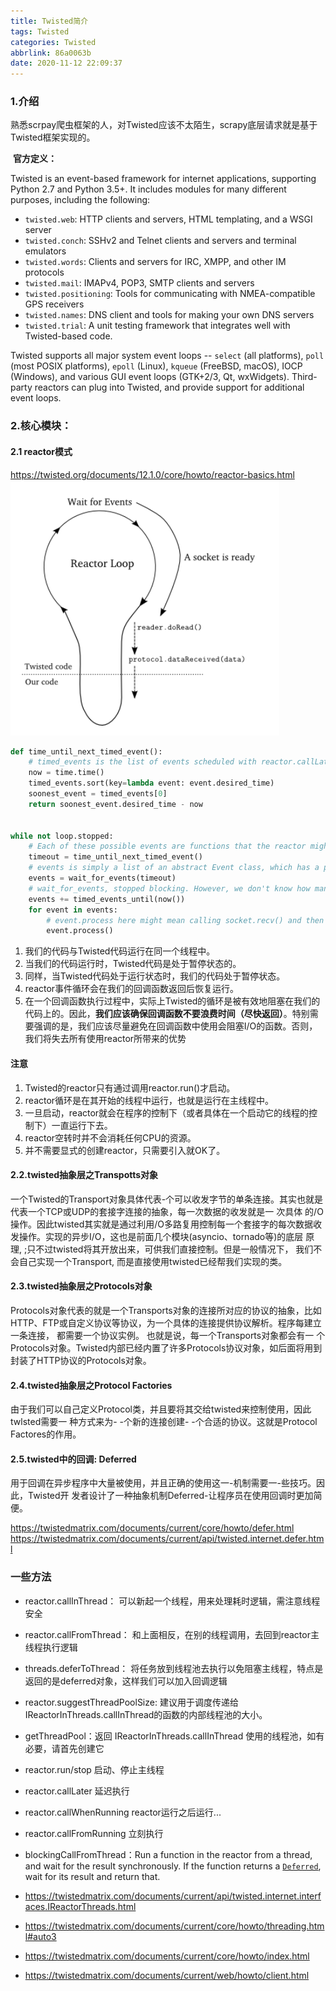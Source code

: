 ```yaml
---
title: Twisted简介
tags: Twisted
categories: Twisted
abbrlink: 86a0063b
date: 2020-11-12 22:09:37
---
```

### 1.介绍

​	熟悉scrpay爬虫框架的人，对Twisted应该不太陌生，scrapy底层请求就是基于Twisted框架实现的。

​	**官方定义：**

Twisted is an event-based framework for internet applications, supporting Python 2.7 and Python 3.5+. It includes modules for many different purposes, including the following:

- `twisted.web`: HTTP clients and servers, HTML templating, and a WSGI server
- `twisted.conch`: SSHv2 and Telnet clients and servers and terminal emulators
- `twisted.words`: Clients and servers for IRC, XMPP, and other IM protocols
- `twisted.mail`: IMAPv4, POP3, SMTP clients and servers
- `twisted.positioning`: Tools for communicating with NMEA-compatible GPS receivers
- `twisted.names`: DNS client and tools for making your own DNS servers
- `twisted.trial`: A unit testing framework that integrates well with Twisted-based code.

Twisted supports all major system event loops -- `select` (all platforms), `poll` (most POSIX platforms), `epoll` (Linux), `kqueue` (FreeBSD, macOS), IOCP (Windows), and various GUI event loops (GTK+2/3, Qt, wxWidgets). Third-party reactors can plug into Twisted, and provide support for additional event loops.

### 2.核心模块：

#### 2.1 reactor模式
https://twisted.org/documents/12.1.0/core/howto/reactor-basics.html
![twsited-reactor](../images/Twisted/twsited-reactor.png)
```python
def time_until_next_timed_event():
    # timed_events is the list of events scheduled with reactor.callLater
    now = time.time()
    timed_events.sort(key=lambda event: event.desired_time)
    soonest_event = timed_events[0]
    return soonest_event.desired_time - now


while not loop.stopped:
    # Each of these possible events are functions that the reactor might call on your objects: dataReceived, buildProtocol, resumeProducing
    timeout = time_until_next_timed_event()
    # events is simply a list of an abstract Event class, which has a process method that each specific type of event needs to fill out.
    events = wait_for_events(timeout)
    # wait_for_events, stopped blocking. However, we don't know how many timed events we might need to execute based on how long it was "asleep" for. We might have slept for the full timeout if nothign was going on, but if lots of connections were active we might have slept for effectively no time at all. So we check the current time ("now()"), and we add to the list of events we need to process, every timed event with a desired_time that is at, or before, the present time.
    events += timed_events_until(now())
    for event in events:
        # event.process here might mean calling socket.recv() and then yourProtocol.dataReceived with the result
        event.process()

```
1. 我们的代码与Twisted代码运行在同一个线程中。
2. 当我们的代码运行时，Twisted代码是处于暂停状态的。
3. 同样，当Twisted代码处于运行状态时，我们的代码处于暂停状态。
4. reactor事件循环会在我们的回调函数返回后恢复运行。
5. 在一个回调函数执行过程中，实际上Twisted的循环是被有效地阻塞在我们的代码上的。因此，**我们应该确保回调函数不要浪费时间（尽快返回）**。特别需要强调的是，我们应该尽量避免在回调函数中使用会阻塞I/O的函数。否则，我们将失去所有使用reactor所带来的优势
#### 注意
1. Twisted的reactor只有通过调用reactor.run()才启动。
2. reactor循环是在其开始的线程中运行，也就是运行在主线程中。
3. 一旦启动，reactor就会在程序的控制下（或者具体在一个启动它的线程的控制下）一直运行下去。
4. reactor空转时并不会消耗任何CPU的资源。
5. 并不需要显式的创建reactor，只需要引入就OK了。
#### 2.2.twisted抽象层之Transpotts对象

​		一个Twisted的Transport对象具体代表-个可以收发字节的单条连接。其实也就是代表一个TCP或UDP的套接字连接的抽象，每一次数据的收发就是一 次具体 的/O操作。因此twisted其实就是通过利用/O多路复用控制每一个套接字的每次数据收发操作。实现的异步I/O，这也是前面几个模块(asyncio、tornado等)的底层 原理, ;只不过twisted将其开放出来，可供我们直接控制。但是一般情况下， 我们不会自己实现一个Transport, 而是直接使用twisted已经帮我们实现的类。

#### 2.3.**twisted抽象层之Protocols对象**

​		Protocols对象代表的就是一个Transports对象的连接所对应的协议的抽象，比如HTTP、FTP或自定义协议等协议，为一个具体的连接提供协议解析。程序每建立一条连接， 都需要一个协议实例。 也就是说，每一个Transports对象都会有一 个Protocols对象。Twisted内部已经内置了许多Protocols协议对象，如后面将用到封装了HTTP协议的Protocols对象。

#### 2.4.twisted抽象层之Protocol Factories

​		由于我们可以自己定义Protocol类，并且要将其交给twisted来控制使用，因此twlsted需要一 种方式来为- -个新的连接创建- -个合适的协议。这就是Protocol Factores的作用。

####  2.5.twisted中的回调: Deferred

​	用于回调在异步程序中大量被使用，并且正确的使用这一-机制需要一-些技巧。因此，Twisted开 发者设计了一种抽象机制Deferred-让程序员在使用回调时更加简便。

https://twistedmatrix.com/documents/current/core/howto/defer.html
https://twistedmatrix.com/documents/current/api/twisted.internet.defer.html

###  一些方法

- reactor.callInThread： 可以新起一个线程，用来处理耗时逻辑，需注意线程安全

- reactor.callFromThread： 和上面相反，在别的线程调用，去回到reactor主线程执行逻辑

- threads.deferToThread： 将任务放到线程池去执行以免阻塞主线程，特点是返回的是deferred对象，这样我们可以加入回调逻辑

- reactor.suggestThreadPoolSize: 建议用于调度传递给IReactorInThreads.callInThread的函数的内部线程池的大小。

- getThreadPool：返回 IReactorInThreads.callInThread 使用的线程池，如有必要，请首先创建它

- reactor.run/stop 启动、停止主线程

- reactor.callLater 延迟执行

- reactor.callWhenRunning reactor运行之后运行...

- reactor.callFromRunning 立刻执行

- blockingCallFromThread：Run a function in the reactor from a thread, and wait for the result synchronously. If the function returns a [`Deferred`](https://twistedmatrix.com/documents/20.3.0/api/twisted.internet.defer.Deferred.html), wait for its result and return that.

- https://twistedmatrix.com/documents/current/api/twisted.internet.interfaces.IReactorThreads.html

- https://twistedmatrix.com/documents/current/core/howto/threading.html#auto3


- https://twistedmatrix.com/documents/current/core/howto/index.html

- https://twistedmatrix.com/documents/current/web/howto/client.html



